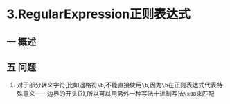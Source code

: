 # 3.RegularExpression正则表达式
## 一 概述
## 五 问题
1. 对于部分转义字符,比如退格符`\b`,不能直接使用`\b`,因为`\b`在正则表达式代表特殊意义——边界的开头(?),所以可以用另外一种写法十进制写法`\x08`来匹配